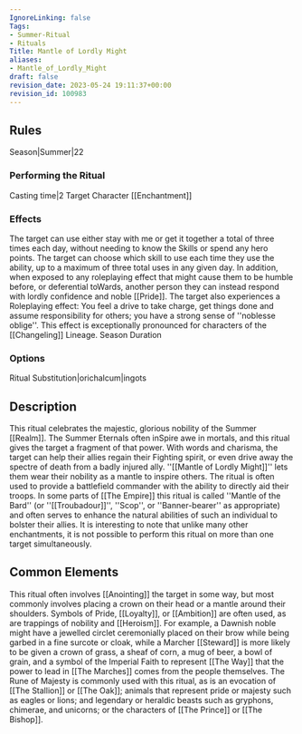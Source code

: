 ```yaml
---
IgnoreLinking: false
Tags:
- Summer-Ritual
- Rituals
Title: Mantle of Lordly Might
aliases:
- Mantle_of_Lordly_Might
draft: false
revision_date: 2023-05-24 19:11:37+00:00
revision_id: 100983
---
```


## Rules
Season|Summer|22
### Performing the Ritual
Casting time|2 Target Character
[[Enchantment]] 
### Effects
The target can use either stay with me or get it together a total of three times each day, without needing to know the Skills or spend any hero points. The target can choose which skill to use each time they use the ability, up to a maximum of three total uses in any given day.
In addition, when exposed to any roleplaying effect that might cause them to be humble before, or deferential toWards, another person they can instead respond with lordly confidence and noble [[Pride]]. 
The target also experiences a Roleplaying effect: You feel a drive to take charge, get things done and assume responsibility for others; you have a strong sense of ''noblesse oblige''. This effect is exceptionally pronounced for characters of the [[Changeling]] Lineage.
Season Duration
### Options
Ritual Substitution|orichalcum|ingots
## Description
This ritual celebrates the majestic, glorious nobility of the Summer [[Realm]]. The Summer Eternals often inSpire awe in mortals, and this ritual gives the target a fragment of that power. With words and charisma, the target can help their allies regain their Fighting spirit, or even drive away the spectre of death from a badly injured ally. ''[[Mantle of Lordly Might]]'' lets them wear their nobility as a mantle to inspire others. The ritual is often used to provide a battlefield commander with the ability to directly aid their troops.
In some parts of [[The Empire]] this ritual is called ''Mantle of the Bard'' (or ''[[Troubadour]]'', ''Scop'', or ''Banner-bearer'' as appropriate) and often serves to enhance the natural abilities of such an individual to bolster their allies. It is interesting to note that unlike many other enchantments, it is not possible to perform this ritual on more than one target simultaneously.
## Common Elements
This ritual often involves [[Anointing]] the target in some way, but most commonly involves placing a crown on their head or a mantle around their shoulders. Symbols of Pride, [[Loyalty]], or [[Ambition]] are often used, as are trappings of nobility and [[Heroism]]. For example, a Dawnish noble might have a jewelled circlet ceremonially placed on their brow while being garbed in a fine surcote or cloak, while a Marcher [[Steward]] is more likely to be given a crown of grass, a sheaf of corn, a mug of beer, a bowl of grain, and a symbol of the Imperial Faith to represent [[The Way]] that the power to lead in [[The Marches]] comes from the people themselves. 
The Rune of Majesty is commonly used with this ritual, as is an evocation of [[The Stallion]] or [[The Oak]]; animals that represent pride or majesty such as eagles or lions; and legendary or heraldic beasts such as gryphons, chimerae, and unicorns; or the characters of [[The Prince]] or [[The Bishop]].